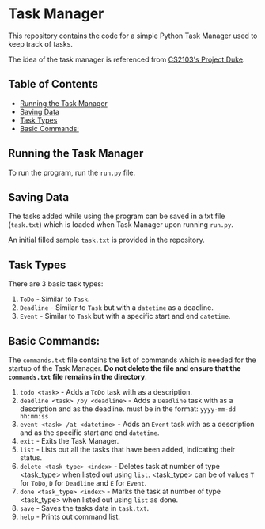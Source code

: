 # Task Manager <!-- omit in toc -->
This repository contains the code for a simple Python Task Manager used to keep track of tasks. 

The idea of the task manager is referenced from [CS2103's Project Duke](https://nus-cs2103-ay2021s1.github.io/website/se-book-adapted/projectDuke/).

## Table of Contents <!-- omit in toc -->
- [Running the Task Manager](#running-the-task-manager)
- [Saving Data](#saving-data)
- [Task Types](#task-types)
- [Basic Commands:](#basic-commands)

## Running the Task Manager
To run the program, run the `run.py` file.

## Saving Data
The tasks added while using the program can be saved in a txt file (`task.txt`) which is loaded when Task Manager upon running `run.py`.

An initial filled sample `task.txt` is provided in the repository.

## Task Types
There are 3 basic task types:
1. `ToDo` - Similar to `Task`.
2. `Deadline` - Similar to `Task` but with a `datetime` as a deadline.
3. `Event` - Similar to `Task` but with a specific start and end `datetime`.

## Basic Commands:
The `commands.txt` file contains the list of commands which is needed for the startup of the Task Manager. **Do not delete the file and ensure that the `commands.txt` file remains in the directory**.
1. `todo <task>` - Adds a `ToDo` task with <task> as a description.
2. `deadline <task> /by <deadline>` - Adds a `Deadline` task with <task> as a description and <deadline> as the deadline. <deadline> must be in the format: `yyyy-mm-dd hh:mm:ss`
3. `event <task> /at <datetime>` - Adds an `Event` task with <task> as a description and <datetime> as the specific start and end `datetime`.
4. `exit` - Exits the Task Manager.
5. `list` - Lists out all the tasks that have been added, indicating their status.
6. `delete <task_type> <index>` - Deletes task at <index> number of type <task_type> when listed out using `list`. <task_type> can be of values `T` for `ToDo`, `D` for `Deadline` and `E` for `Event`.
7. `done <task_type> <index>` - Marks the task at <index> number of type <task_type> when listed out using `list` as done.
8. `save` - Saves the tasks data in `task.txt`.
9. `help` - Prints out command list.